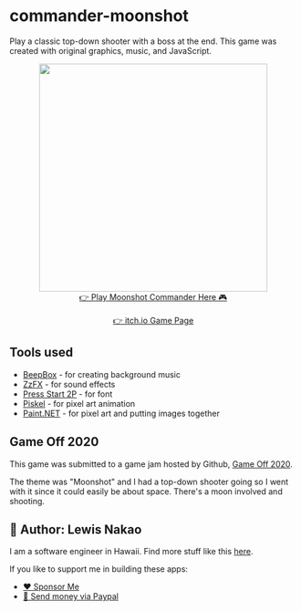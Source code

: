 # commander-moonshot

Play a classic top-down shooter with a boss at the end. This game was created with original graphics, music, and JavaScript.

<p align="center">
  <img src="https://lewdev.github.io/apps/moonshot-commander/assets/start-screen.png" width="400"/><br/>
  <a href="https://lewdev.github.io/apps/moonshot-commander">👉 Play Moonshot Commander Here 🎮</a><br/><br/>
  <a href="https://lewdev.itch.io/moonshot-commander">👉 itch.io Game Page</a>
</p>

## Tools used
* [BeepBox](https://www.beepbox.co) - for creating background music
* [ZzFX](https://github.com/KilledByAPixel/ZzFX) - for sound effects
* [Press Start 2P](https://fonts.google.com/specimen/Press+Start+2P) - for font
* [Piskel](https://www.piskelapp.com) - for pixel art animation
* [Paint.NET](https://www.getpaint.net) - for pixel art and putting images together

## Game Off 2020

This game was submitted to a game jam hosted by Github, [Game Off 2020](https://itch.io/jam/game-off-2020).

The theme was "Moonshot" and I had a top-down shooter going so I went with it since it could easily be about space. There's a moon involved and shooting.

## 👤 Author: Lewis Nakao
I am a software engineer in Hawaii. Find more stuff like this [here](https://lewdev.github.io).

If you like to support me in building these apps:</p>

* [❤️ Sponsor Me](https://github.com/sponsors/lewdev)
* [💸 Send money via Paypal](https://paypal.me/lewisnakao)
